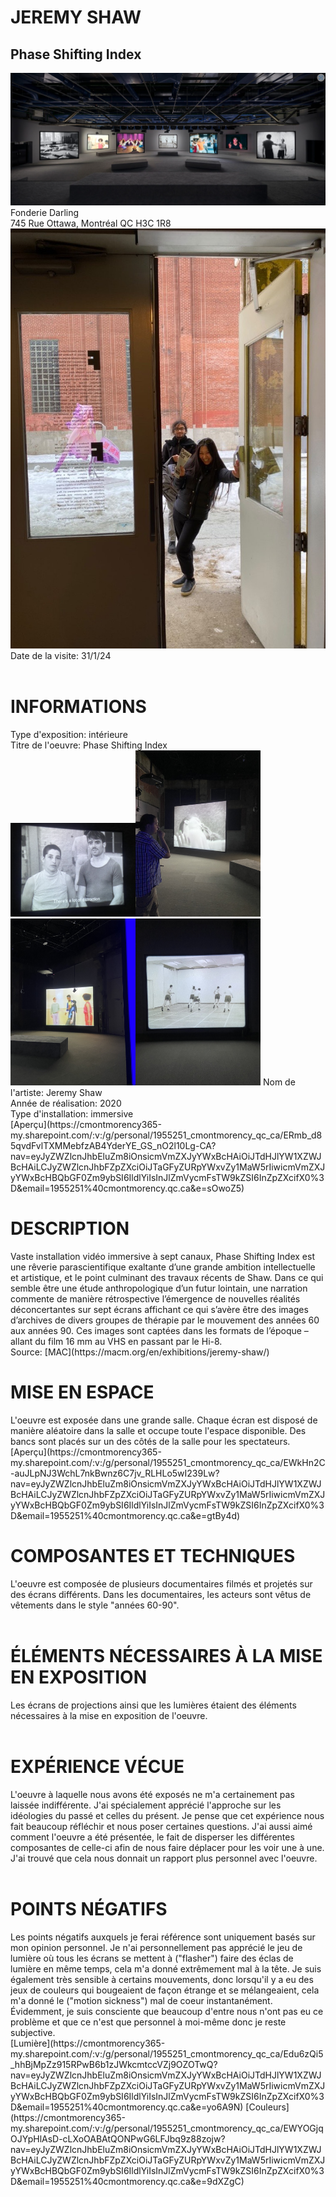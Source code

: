 <h1>JEREMY SHAW</h1>
<h2>Phase Shifting Index</h2>
<img src="medias/expo.png">
Fonderie Darling <br>
745 Rue Ottawa, Montréal QC H3C 1R8 <br>
<img src="medias/mahmoud_moi_porte.png">
Date de la visite: 31/1/24 <br>
<br>
<h1>INFORMATIONS</h1>
Type d'exposition: intérieure <br>
Titre de l'oeuvre: Phase Shifting Index <br>
<img src="medias/sequence_1.png" width="200"><img src="medias/sequence_2.png" width="200"><img src="medias/sequence_4.png" width="200"><img src="medias/sequence_5.png" width="200">
Nom de l'artiste: Jeremy Shaw <br>
Année de réalisation: 2020 <br>
Type d'installation: immersive <br>
[Aperçu](https://cmontmorency365-my.sharepoint.com/:v:/g/personal/1955251_cmontmorency_qc_ca/ERmb_d85qvdFvlTXMMebfzAB4YderYE_GS_nO2l10Lg-CA?nav=eyJyZWZlcnJhbEluZm8iOnsicmVmZXJyYWxBcHAiOiJTdHJlYW1XZWJBcHAiLCJyZWZlcnJhbFZpZXciOiJTaGFyZURpYWxvZy1MaW5rIiwicmVmZXJyYWxBcHBQbGF0Zm9ybSI6IldlYiIsInJlZmVycmFsTW9kZSI6InZpZXcifX0%3D&email=1955251%40cmontmorency.qc.ca&e=sOwoZ5)
<br>
<h1>DESCRIPTION</h1>
Vaste installation vidéo immersive à sept canaux, Phase Shifting Index est une rêverie parascientifique exaltante d’une grande ambition intellectuelle et artistique, et le point culminant des travaux récents de Shaw. Dans ce qui semble être une étude anthropologique d’un futur lointain, une narration commente de manière rétrospective l’émergence de nouvelles réalités déconcertantes sur sept écrans affichant ce qui s’avère être des images d’archives de divers groupes de thérapie par le mouvement des années 60 aux années 90. Ces images sont captées dans les formats de l’époque – allant du film 16 mm au VHS en passant par le Hi-8. <br>
Source: [MAC](https://macm.org/en/exhibitions/jeremy-shaw/)
<br>
<h1>MISE EN ESPACE</h1>
L'oeuvre est exposée dans une grande salle. Chaque écran est disposé de manière aléatoire dans la salle et occupe toute l'espace disponible. Des bancs sont placés sur un des côtés de la salle pour les spectateurs. <br>
[Aperçu](https://cmontmorency365-my.sharepoint.com/:v:/g/personal/1955251_cmontmorency_qc_ca/EWkHn2C-auJLpNJ3WchL7nkBwnz6C7jv_RLHLo5wI239Lw?nav=eyJyZWZlcnJhbEluZm8iOnsicmVmZXJyYWxBcHAiOiJTdHJlYW1XZWJBcHAiLCJyZWZlcnJhbFZpZXciOiJTaGFyZURpYWxvZy1MaW5rIiwicmVmZXJyYWxBcHBQbGF0Zm9ybSI6IldlYiIsInJlZmVycmFsTW9kZSI6InZpZXcifX0%3D&email=1955251%40cmontmorency.qc.ca&e=gtBy4d)
<br>
<h1>COMPOSANTES ET TECHNIQUES</h1>
L'oeuvre est composée de plusieurs documentaires filmés et projetés sur des écrans différents. Dans les documentaires, les acteurs sont vêtus de vêtements dans le style "années 60-90". <br>
<br>
<h1>ÉLÉMENTS NÉCESSAIRES À LA MISE EN EXPOSITION</h1>
Les écrans de projections ainsi que les lumières étaient des éléments nécessaires à la mise en exposition de l'oeuvre. <br>
<br>
<h1>EXPÉRIENCE VÉCUE</h1>
L'oeuvre à laquelle nous avons été exposés ne m'a certainement pas laissée indifférente. J'ai spécialement apprécié l'approche sur les idéologies du passé et celles du présent. Je pense que cet expérience nous fait beaucoup réfléchir et nous poser certaines questions. J'ai aussi aimé comment l'oeuvre a été présentée, le fait de disperser les différentes composantes de celle-ci afin de nous faire déplacer pour les voir une à une. J'ai trouvé que cela nous donnait un rapport plus personnel avec l'oeuvre.<br>
<br>
<h1>POINTS NÉGATIFS</h1>
Les points négatifs auxquels je ferai référence sont uniquement basés sur mon opinion personnel. Je n'ai personnellement pas apprécié le jeu de lumière où tous les écrans se mettent à ("flasher") faire des éclas de lumière en même temps, cela m'a donné extrêmement mal à la tête. Je suis également très sensible à certains mouvements, donc lorsqu'il y a eu des jeux de couleurs qui bougeaient de façon étrange et se mélangeaient, cela m'a donné le ("motion sickness") mal de coeur instantanément. Évidemment, je suis consciente que beaucoup d'entre nous n'ont pas eu ce problème et que ce n'est que personnel à moi-même donc je reste subjective. <br>
[Lumière](https://cmontmorency365-my.sharepoint.com/:v:/g/personal/1955251_cmontmorency_qc_ca/Edu6zQi5_hhBjMpZz915RPwB6b1zJWkcmtccVZj9OZOTwQ?nav=eyJyZWZlcnJhbEluZm8iOnsicmVmZXJyYWxBcHAiOiJTdHJlYW1XZWJBcHAiLCJyZWZlcnJhbFZpZXciOiJTaGFyZURpYWxvZy1MaW5rIiwicmVmZXJyYWxBcHBQbGF0Zm9ybSI6IldlYiIsInJlZmVycmFsTW9kZSI6InZpZXcifX0%3D&email=1955251%40cmontmorency.qc.ca&e=yo6A9N)
[Couleurs](https://cmontmorency365-my.sharepoint.com/:v:/g/personal/1955251_cmontmorency_qc_ca/EWYOGjqOJYpHlAsD-cLXoOABAtQONPwG6LFJbq9z88zojw?nav=eyJyZWZlcnJhbEluZm8iOnsicmVmZXJyYWxBcHAiOiJTdHJlYW1XZWJBcHAiLCJyZWZlcnJhbFZpZXciOiJTaGFyZURpYWxvZy1MaW5rIiwicmVmZXJyYWxBcHBQbGF0Zm9ybSI6IldlYiIsInJlZmVycmFsTW9kZSI6InZpZXcifX0%3D&email=1955251%40cmontmorency.qc.ca&e=9dXZgC)
